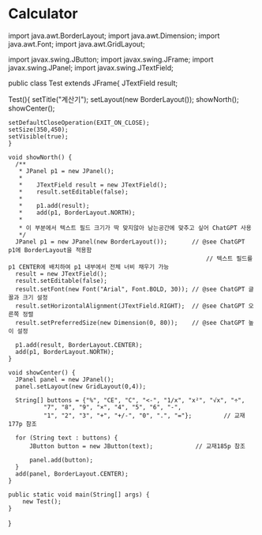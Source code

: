 # Calculator
import java.awt.BorderLayout;
import java.awt.Dimension;
import java.awt.Font;
import java.awt.GridLayout;

import javax.swing.JButton;
import javax.swing.JFrame;
import javax.swing.JPanel;
import javax.swing.JTextField;

public class Test extends JFrame{
  JTextField result;
	
  Test(){
	setTitle("계산기");
	setLayout(new BorderLayout());
	showNorth(); showCenter();
	  
	setDefaultCloseOperation(EXIT_ON_CLOSE);
	setSize(350,450);
	setVisible(true);
	}
	
	void showNorth() {
	  /** 
	   * JPanel p1 = new JPanel();
	   *
	   *	JTextField result = new JTextField();
	   *	result.setEditable(false);
	   *
	   *	p1.add(result);
	   *	add(p1, BorderLayout.NORTH);
	   *	
	   * 이 부분에서 텍스트 필드 크기가 딱 맞지않아 남는공간에 맞추고 싶어 ChatGPT 사용
	   */
	  JPanel p1 = new JPanel(new BorderLayout());       // @see ChatGPT  p1에 BorderLayout을 적용함
                                                            // 텍스트 필드를 p1 CENTER에 배치하여 p1 내부에서 전체 너비 채우기 가능 
	  result = new JTextField();
	  result.setEditable(false);
	  result.setFont(new Font("Arial", Font.BOLD, 30)); // @see ChatGPT 글꼴과 크기 설정
	  result.setHorizontalAlignment(JTextField.RIGHT);  // @see ChatGPT 오른쪽 정렬
	  result.setPreferredSize(new Dimension(0, 80));    // @see ChatGPT 높이 설정

	  p1.add(result, BorderLayout.CENTER);
	  add(p1, BorderLayout.NORTH);
	}
	
	void showCenter() {
	  JPanel panel = new JPanel();
	  panel.setLayout(new GridLayout(0,4));
	  
	  String[] buttons = {"%", "CE", "C", "<-", "1/x", "x²", "√x", "÷",
              "7", "8", "9", "×", "4", "5", "6", "-", 
              "1", "2", "3", "+", "+/-", "0", ".", "="};         // 교재177p 참조
	  
	  for (String text : buttons) {
          JButton button = new JButton(text);			 // 교재185p 참조
          
          panel.add(button);
      }
      add(panel, BorderLayout.CENTER);
    }

	public static void main(String[] args) {
		new Test();
	}
}
